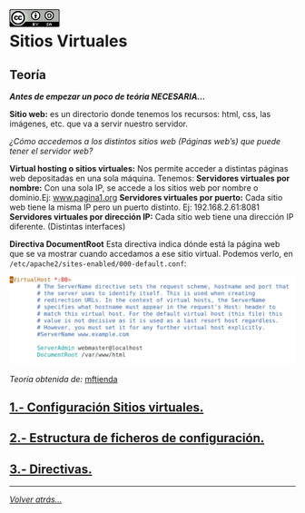 <img src="./imagenes/MI-LICENCIA88x31.png" style="float: left; margin-right: 10px;" />

# Sitios Virtuales

## Teoría

***Antes de empezar un poco de teória NECESARIA...***

**Sitio web:** es un directorio donde tenemos los recursos: html, css, las imágenes, etc. que va a servir nuestro servidor.

*¿Cómo accedemos a los distintos sitios web (Páginas web’s) que puede tener el servidor web?*

**Virtual hosting o sitios virtuales:**
Nos permite acceder a distintas páginas web depositadas en una sola máquina.
    Tenemos:
        **Servidores virtuales por nombre:** Con una sola IP, se accede a los sitios web por nombre o dominio.Ej: www.pagina1.org
        **Servidores virtuales por puerto:** Cada sitio web tiene la misma IP pero un puerto distinto. Ej: 192.168.2.61:8081
        **Servidores virtuales por dirección IP:** Cada sitio web tiene una dirección IP diferente. (Distintas interfaces)

**Directiva DocumentRoot**
Esta directiva indica dónde está la página web que se va mostrar cuando accedamos a ese sitio virtual.
Podemos verlo, en ``/etc/apache2/sites-enabled/000-default.conf``:

![DocumentRoot](/imagenes/apache2/documentRoot.jpg)

*Teoría obtenida de:* [mftienda](https://github.com/mftienda)

## [1.- Configuración Sitios virtuales.](./configuracionSitiosVirtuales/)
## [2.- Estructura de ficheros de configuración.](./apache2/EstructuraFicherosConfiguracion)
## [3.- Directivas.](./apache2/Directivas)
_________________________________________________
*[Volver atrás...](/README.md)*